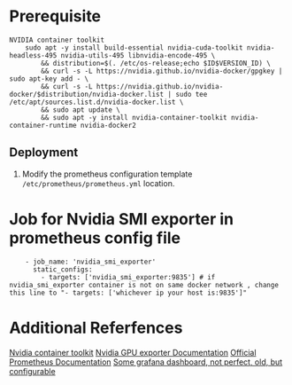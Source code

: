 # Prerequisite

    NVIDIA container toolkit
        sudo apt -y install build-essential nvidia-cuda-toolkit nvidia-headless-495 nvidia-utils-495 libnvidia-encode-495 \
            && distribution=$(. /etc/os-release;echo $ID$VERSION_ID) \
            && curl -s -L https://nvidia.github.io/nvidia-docker/gpgkey | sudo apt-key add - \
            && curl -s -L https://nvidia.github.io/nvidia-docker/$distribution/nvidia-docker.list | sudo tee /etc/apt/sources.list.d/nvidia-docker.list \
            && sudo apt update \
            && sudo apt -y install nvidia-container-toolkit nvidia-container-runtime nvidia-docker2 

## Deployment

1. Modify the prometheus configuration template  `/etc/prometheus/prometheus.yml` location.
# Job for Nvidia SMI exporter in prometheus config file
        - job_name: 'nvidia_smi_exporter'
          static_configs:
            - targets: ['nvidia_smi_exporter:9835'] # if nvidia_smi_exporter container is not on same docker network , change this line to "- targets: ['whichever ip your host is:9835']"

# Additional Referfences
[Nvidia container toolkit](https://docs.nvidia.com/datacenter/cloud-native/container-toolkit/install-guide.html#install-guide)
[Nvidia GPU exporter Documentation](https://github.com/utkuozdemir/nvidia_gpu_exporter)
[Official Prometheus Documentation](https://prometheus.io/docs/introduction/overview/)
[Some grafana dashboard, not perfect, old, but configurable](https://grafana.com/grafana/dashboards/14574)